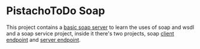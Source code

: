 # PistachoToDo Soap

This project contains a [basic soap server](https://github.com/RecuencoJones/PistachoToDo/tree/master/pistachotodosoap/testServer) to learn the uses of soap and wsdl and a soap service project, inside it there's two projects, soap [client endpoint](https://github.com/RecuencoJones/PistachoToDo/tree/master/pistachotodosoap/client-ws) and [server endpoint](https://github.com/RecuencoJones/PistachoToDo/tree/master/pistachotodosoap/server-ws).

